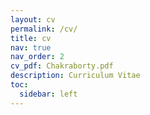 ```yaml
---
layout: cv
permalink: /cv/
title: cv
nav: true
nav_order: 2
cv_pdf: Chakraborty.pdf
description: Curriculum Vitae
toc:
  sidebar: left
---
```

